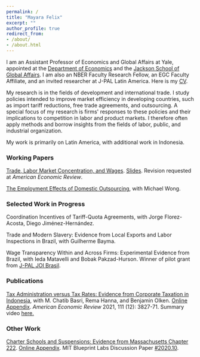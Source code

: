 ```yaml
---
permalink: /
title: "Mayara Felix"
excerpt: ""
author_profile: true
redirect_from: 
- /about/
- /about.html
---
```


I am an Assistant Professor of Economics and Global Affairs at Yale, appointed at the <a href="https://economics.yale.edu" target="_blank">Department of Economics</a> and the <a href="https://jackson.yale.edu" target="_blank">Jackson School of Global Affairs</a>. I am also an NBER Faculty Research Fellow, an EGC Faculty Affiliate, and an invited researcher at J-PAL Latin America. Here is my <a href="https://mayarapfs.github.io/files/Mayara_Felix_CV_Summer_2024.pdf" target="_blank">CV</a>.

My research is in the fields of development and international trade. I study policies intended to improve market efficiency in developing countries, such as import tariff reductions, free trade agreements, and outsourcing. A special focus of my research is firms' responses to these policies and their implications to competition in labor and product markets. I therefore often apply methods and borrow insights from the fields of labor, public, and industrial organization.

My work is primarily on Latin America, with additional work in Indonesia.

### Working Papers

<a href="https://mayarapfs.github.io/papers/Felix_JMP.pdf" target="_blank">Trade, Labor Market Concentration, and Wages</a>. <a href="https://mayarapfs.github.io/papers/JMP_slides.pdf" target="_blank">Slides</a>. Revision requested at <em>American Economic Review</em>.

<a href="https://mayarapfs.github.io/papers/outsourcing.pdf" target="_blank">The Employment Effects of Domestic Outsourcing</a>, with Michael Wong.

### Selected Work in Progress

Coordination Incentives of Tariff-Quota Agreements, with Jorge Florez-Acosta, Diego Jiménez-Hernández.

Trade and Modern Slavery: Evidence from Local Exports and Labor Inspections in Brazil, with Guilherme Bayma.

Wage Transparency Within and Across Firms: Experimental Evidence from Brazil, with Ieda Matavelli and
Bobak Pakzad-Hurson. Winner of pilot grant from <a href="https://www.povertyactionlab.org/initiative-project/wage-transparency-within-and-across-firms-experimental-evidence-brazil" target="_blank">J-PAL JOI Brasil</a>.

### Publications

<a href="https://mayarapfs.github.io/papers/MTO_ms_AER.pdf" target="_blank">Tax Administration versus Tax Rates: Evidence from Corporate Taxation in Indonesia</a>, with M. Chatib Basri, Rema Hanna, and Benjamin Olken. <a href="https://mayarapfs.github.io/papers/MTO_appendix.pdf" target="_blank">Online Appendix</a>. <em>American Economic Review </em> 2021, 111 (12): 3827-71. Summary video <a href="https://www.youtube.com/watch?v=g7uTn51kI14" target="_blank">here.</a>

### Other Work

<a href="https://mayarapfs.github.io/papers/Charters and suspensions_MS.pdf" target="_blank">Charter Schools and Suspensions: Evidence from Massachusetts Chapter 222</a>. <a href="https://mayarapfs.github.io/papers/Charters and suspensions_Appendix.pdf" target="_blank">Online Appendix</a>. MIT Blueprint Labs Discussion Paper <a href="https://blueprintcdn.com/wp-content/uploads/2020/10/Blueprint-Labs-Discussion-Paper-2020.10-Felix.pdf" target="_blank">#2020.10</a>.
